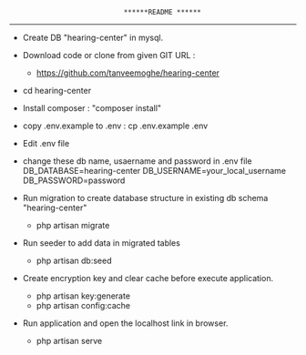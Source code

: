 

                                ******README ******
-----------------------------------------------------------------
- Create DB "hearing-center" in mysql.

- Download code or clone from given GIT URL : 
	- https://github.com/tanveemoghe/hearing-center

- cd hearing-center

- Install composer : "composer install"

- copy .env.example to .env : cp .env.example .env

- Edit .env file

- change these db name, usaername and password in .env file
	DB_DATABASE=hearing-center
	DB_USERNAME=your_local_username
	DB_PASSWORD=password
- Run migration to create database structure in existing db schema "hearing-center"
	- php artisan migrate

- Run seeder to add data in migrated tables
	- php artisan db:seed

- Create encryption key and clear cache before execute application.
	- php artisan key:generate
	- php artisan config:cache

- Run application and open the localhost link in browser.
	- php artisan serve


